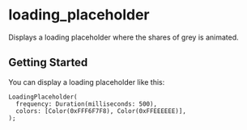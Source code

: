 # loading_placeholder

Displays a loading placeholder where the shares of grey is animated.

## Getting Started

You can display a loading placeholder like this:

```
LoadingPlaceholder(
  frequency: Duration(milliseconds: 500),
  colors: [Color(0xFFF6F7F8), Color(0xFFEEEEEE)],
);
```
